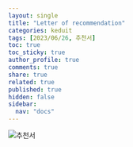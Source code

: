 ```yaml
---
layout: single
title: "Letter of recommendation"
categories: keduit
tags: [2023/06/26, 추천서]
toc: true
toc_sticky: true
author_profile: true
comments: true
share: true
related: true
published: true
hidden: false
sidebar:
  nav: "docs"
---
```


![추천서](https://github.com/holeman4110/holeman4110.github.io/assets/124491456/29e9b20c-c13c-46a2-b2ec-acc4cb0e30fe)
